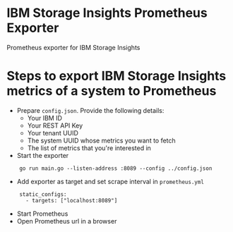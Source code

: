 # IBM Storage Insights Prometheus Exporter
Prometheus exporter for IBM Storage Insights

# Steps to export IBM Storage Insights metrics of a system to Prometheus
- Prepare `config.json`. Provide the following details:
  - Your IBM ID
  - Your REST API Key
  - Your tenant UUID
  - The system UUID whose metrics you want to fetch
  - The list of metrics that you're interested in
- Start the exporter
```
    go run main.go --listen-address :8089 --config ../config.json
```
- Add exporter as target and set scrape interval in `prometheus.yml`
```
    static_configs:
      - targets: ["localhost:8089"]
```
- Start Prometheus
- Open Prometheus url in a browser

